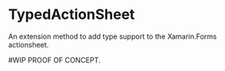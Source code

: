 # TypedActionSheet
An extension method to add type support to the Xamarin.Forms actionsheet.


#WIP PROOF OF CONCEPT.

